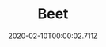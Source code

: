 ---
templateKey: blog-post
title: Beet
type: vegetable
description: A sweet and earthy root vegetable. As a bonus, the leaves make a great salad.
featuredpost: false
date: 2020-02-10T00:00:02.711Z
featuredimage: /img/Beet.png
sellPrice: 100
tags:
  - vegetable
  - Vegetable Medley
  - Sugar
  - The Mysterious Qi Quest
  - Evelyn
---